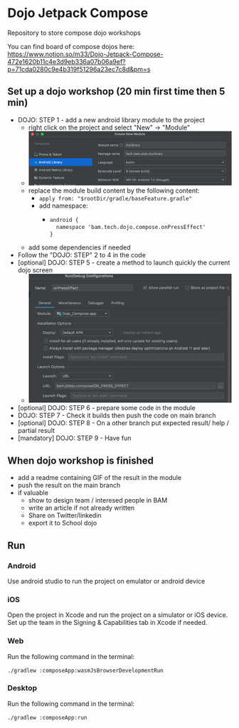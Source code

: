 # Dojo Jetpack Compose
Repository to store compose dojo workshops

You can find board of compose dojos here: https://www.notion.so/m33/Dojo-Jetpack-Compose-472e1620b11c4e3d9eb336a07b06a9ef?p=71cda0280c9e4b319f51296a23ec7c8d&pm=s


## Set up a dojo workshop (20 min first time then 5 min)

- DOJO: STEP 1 - add a new android library module to the project
  - right click on the project and select "New" -> "Module"
  - ![dojo-step-5.png](dojo-step-5.png)
  - replace the module build content by the following content:
    - `apply from: "$rootDir/gradle/baseFeature.gradle"`
    - add namespace:
      - ```
        android {
          namespace 'bam.tech.dojo.compose.onPressEffect'
        }
        ```
  - add some dependencies if needed
- Follow the "DOJO: STEP" 2 to 4 in the code
- [optional] DOJO: STEP 5 - create a method to launch quickly the current dojo screen
  - ![dojo-step-4.png](dojo-step-4.png)
- [optional] DOJO: STEP 6 - prepare some code in the module
- DOJO: STEP 7 - Check it builds then push the code on main branch
- [optional] DOJO: STEP 8 - On a other branch put expected result/ help / partial result
- [mandatory] DOJO: STEP 9 - Have fun

## When dojo workshop is finished

- add a readme containing GIF of the result in the module
- push the result on the main branch
- if valuable
  - show to design team / interesed people in BAM
  - write an article if not already written
  - Share on Twitter/linkedin
  - export it to School dojo

## Run

### Android

Use android studio to run the project on emulator or android device

### iOS

Open the project in Xcode and run the project on a simulator or iOS device.
Set up the team in the Signing & Capabilities tab in Xcode if needed.

### Web

Run the following command in the terminal:

```shell
./gradlew :composeApp:wasmJsBrowserDevelopmentRun
```

### Desktop

Run the following command in the terminal:

```shell
./gradlew :composeApp:run
```

